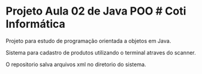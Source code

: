 
# Projeto Aula 02 de Java POO # Coti Informática

Projeto para estudo de programação orientada a objetos em Java. 

Sistema para cadastro de produtos utilizando o terminal atraves do scanner. 

O repositorio salva arquivos xml no diretorio do sistema. 
